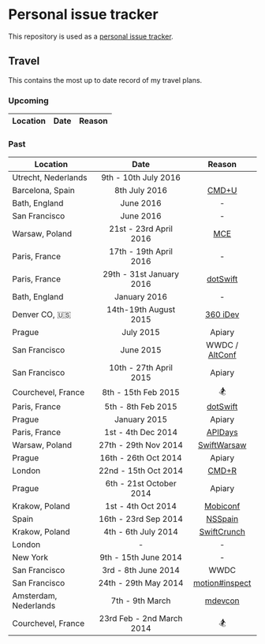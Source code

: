 Personal issue tracker
======================

This repository is used as a [personal issue tracker](https://github.com/kylef/life/issues).

## Travel

This contains the most up to date record of my travel plans.

### Upcoming

| Location | Date | Reason |
|----------|:----:|:------:|

### Past

| Location | Date | Reason |
|----------|:----:|:------:|
| Utrecht, Nederlands | 9th - 10th July 2016 | |
| Barcelona, Spain | 8th July 2016 | [CMD+U](http://www.cmduconf.com) |
| Bath, England | June 2016 | - |
| San Francisco | June 2016 | - |
| Warsaw, Poland | 21st - 23rd April 2016 | [MCE](http://2016.mceconf.com) |
| Paris, France | 17th - 19th April 2016 | - |
| Paris, France | 29th - 31st January 2016 | [dotSwift](http://www.dotswift.io) |
| Bath, England | January 2016 | - |
| Denver CO, 🇺🇸 | 14th-19th August 2015 | [360 iDev](http://360idev.com) |
| Prague | July 2015 | Apiary |
| San Francisco | June 2015 | WWDC / [AltConf](http://altconf.com) |
| San Francisco | 10th - 27th April 2015 | Apiary |
| Courchevel, France | 8th - 15th Feb 2015 | 🏂 |
| Paris, France | 5th - 8th Feb 2015 | [dotSwift](http://www.dotswift.io) |
| Prague | January 2015 | Apiary |
| Paris, France | 1st - 4th Dec 2014 | [APIDays](http://www.apidays.io) |
| Warsaw, Poland | 27th - 29th Nov 2014 | [SwiftWarsaw](http://swiftwarsaw.com) |
| Prague | 16th - 26th Oct 2014 | Apiary |
| London | 22nd - 15th Oct 2014 | [CMD+R](http://cmdrconf.com) |
| Prague | 6th - 21st October 2014 | Apiary |
| Krakow, Poland  | 1st - 4th Oct 2014 | [Mobiconf](http://mobiconf.org) |
| Spain | 16th - 23rd Sep 2014 | [NSSpain](https://nsspain.com/) |
| Krakow, Poland | 4th - 6th July 2014 | [SwiftCrunch](http://swiftcrunch.com/1/) |
| London | - | - |
| New York | 9th - 15th June 2014 | - |
| San Francisco | 3rd - 8th June 2014 | WWDC |
| San Francisco | 24th - 29th May 2014  | [motion#inspect](http://www.rubymotion.com/conference/2014/) |
| Amsterdam, Nederlands | 7th - 9th March | [mdevcon](http://mdevcon.com/) |
| Courchevel, France | 23rd Feb - 2nd March 2014 | 🏂 |

